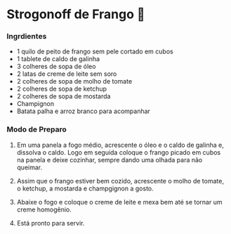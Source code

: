 # Strogonoff de Frango :chicken:

### Ingrdientes

- 1 quilo de peito de frango sem pele cortado em cubos
- 1 tablete de caldo de galinha
- 3 colheres de sopa de óleo
- 2 latas de creme de leite sem soro
- 2 colheres de sopa de molho de tomate
- 2 colheres de sopa de ketchup
- 2 colheres de sopa de mostarda
- Champignon
- Batata palha e arroz branco para acompanhar

### Modo de Preparo

1. Em uma panela a fogo médio, acrescente o óleo e o caldo de galinha e, dissolva o caldo. Logo em seguida coloque o frango picado em cubos na panela e deixe cozinhar, sempre dando uma olhada para não queimar.

2. Assim que o frango estiver bem cozido, acrescente o molho de tomate, o ketchup, a mostarda e champgignon a gosto.

3. Abaixe o fogo e coloque o creme de leite e mexa bem até se tornar um creme homogênio.

4. Está pronto para servir.
